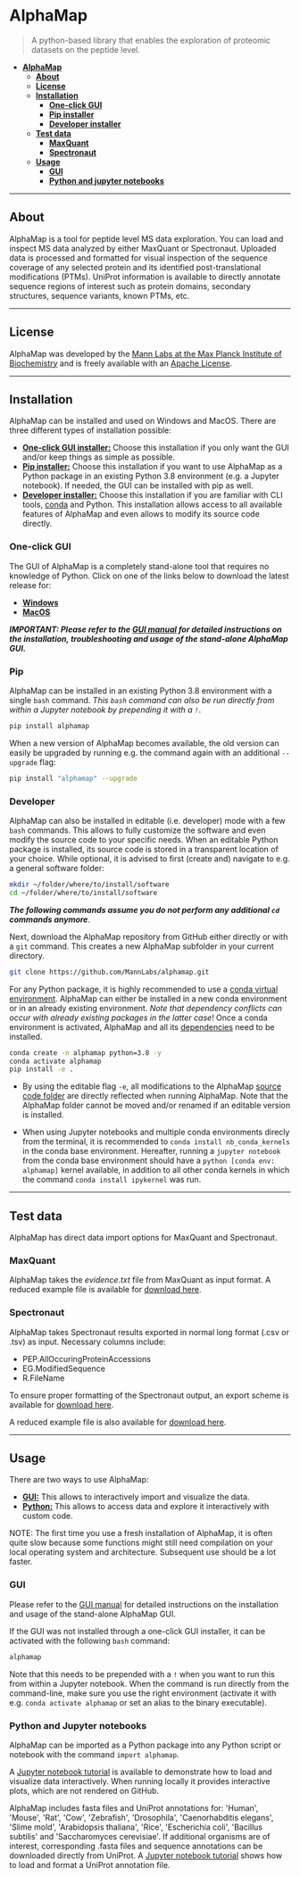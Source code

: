 # AlphaMap
> A python-based library that enables the exploration of proteomic datasets on the peptide level.

* [**AlphaMap**](#alphamap)
  * [**About**](#about)
  * [**License**](#license)
  * [**Installation**](#installation)
     * [**One-click GUI**](#one-click-gui)
     * [**Pip installer**](#pip)
     * [**Developer installer**](#developer)
  * [**Test data**](#test-data)
    * [**MaxQuant**](#maxquant)
    * [**Spectronaut**](#spectronaut)  
  * [**Usage**](#usage)
    * [**GUI**](#gui)
    * [**Python and jupyter notebooks**](#python-and-jupyter-notebooks)

---
## About

AlphaMap is a tool for peptide level MS data exploration. You can load and inspect MS data analyzed by either MaxQuant or Spectronaut. Uploaded data is processed and formatted for visual inspection of the sequence coverage of any selected protein and its identified post-translational modifications (PTMs). UniProt information is available to directly annotate sequence regions of interest such as protein domains, secondary structures, sequence variants, known PTMs, etc.

---
## License

AlphaMap was developed by the [Mann Labs at the Max Planck Institute of Biochemistry](https://www.biochem.mpg.de/mann) and is freely available with an [Apache License](LICENSE.txt).

---
## Installation

AlphaMap can be installed and used on Windows and MacOS.
There are three different types of installation possible:

* [**One-click GUI installer:**](#one-click-gui) Choose this installation if you only want the GUI and/or keep things as simple as possible.
* [**Pip installer:**](#pip) Choose this installation if you want to use AlphaMap as a Python package in an existing Python 3.8 environment (e.g. a Jupyter notebook). If needed, the GUI can be installed with pip as well.
* [**Developer installer:**](#developer) Choose this installation if you are familiar with CLI tools, [conda](https://docs.conda.io/en/latest/) and Python. This installation allows access to all available features of AlphaMap and even allows to modify its source code directly.

### One-click GUI

The GUI of AlphaMap is a completely stand-alone tool that requires no knowledge of Python. Click on one of the links below to download the latest release for:

* [**Windows**](https://github.com/MannLabs/alphamap/releases/latest/download/alphamap_installer_windows.exe)
* [**MacOS**](https://github.com/MannLabs/alphamap/releases/latest/download/alphamap_gui_installer_macos.pkg)

***IMPORTANT: Please refer to the [GUI manual](alphamap/data/alphamap_tutorial.pdf) for detailed instructions on the installation, troubleshooting and usage of the stand-alone AlphaMap GUI.***

### Pip

AlphaMap can be installed in an existing Python 3.8 environment with a single `bash` command. *This `bash` command can also be run directly from within a Jupyter notebook by prepending it with a `!`*.

```bash
pip install alphamap
```

When a new version of AlphaMap becomes available, the old version can easily be upgraded by running e.g. the command again with an additional `--upgrade` flag:

```bash
pip install "alphamap" --upgrade
```

### Developer

AlphaMap can also be installed in editable (i.e. developer) mode with a few `bash` commands. This allows to fully customize the software and even modify the source code to your specific needs. When an editable Python package is installed, its source code is stored in a transparent location of your choice. While optional, it is advised to first (create and) navigate to e.g. a general software folder:

```bash
mkdir ~/folder/where/to/install/software
cd ~/folder/where/to/install/software
```

***The following commands assume you do not perform any additional `cd` commands anymore***.

Next, download the AlphaMap repository from GitHub either directly or with a `git` command. This creates a new AlphaMap subfolder in your current directory.

```bash
git clone https://github.com/MannLabs/alphamap.git
```

For any Python package, it is highly recommended to use a [conda virtual environment](https://docs.conda.io/en/latest/). AlphaMap can either be installed in a new conda environment or in an already existing environment. *Note that dependency conflicts can occur with already existing packages in the latter case*! Once a conda environment is activated, AlphaMap and all its [dependencies](requirements) need to be installed.

```bash
conda create -n alphamap python=3.8 -y
conda activate alphamap
pip install -e .
```

* By using the editable flag `-e`, all modifications to the AlphaMap [source code folder](alphamap) are directly reflected when running AlphaMap. Note that the AlphaMap folder cannot be moved and/or renamed if an editable version is installed.

* When using Jupyter notebooks and multiple conda environments direcly from the terminal, it is recommended to `conda install nb_conda_kernels` in the conda base environment. Hereafter, running a `jupyter notebook` from the conda base environment should have a `python [conda env: alphamap]` kernel available, in addition to all other conda kernels in which the command `conda install ipykernel` was run.

---
## Test data

AlphaMap has direct data import options for MaxQuant and Spectronaut.

### MaxQuant
AlphaMap takes the *evidence.txt* file from MaxQuant as input format. A reduced example file is available for [download here](https://github.com/MannLabs/alphamap/blob/master/testdata/test_maxquant_input.txt).

### Spectronaut
AlphaMap takes Spectronaut results exported in normal long format (.csv or .tsv) as input. Necessary columns include:
* PEP.AllOccuringProteinAccessions
* EG.ModifiedSequence
* R.FileName

To ensure proper formatting of the Spectronaut output, an export scheme is available for [download here](https://github.com/MannLabs/alphamap/blob/master/alphamap/data/spectronaut_export_scheme.rs).

A reduced example file is also available for [download here](https://github.com/MannLabs/alphamap/blob/master/testdata/test_spectronaut_input.csv).


---
## Usage

There are two ways to use AlphaMap:

* [**GUI:**](#gui) This allows to interactively import and visualize the data.
* [**Python:**](#python-and-jupyter-notebooks) This allows to access data and explore it interactively with custom code.

NOTE: The first time you use a fresh installation of AlphaMap, it is often quite slow because some functions might still need compilation on your local operating system and architecture. Subsequent use should be a lot faster.

### GUI

Please refer to the [GUI manual](alphamap/data/alphamap_tutorial.pdf) for detailed instructions on the installation and usage of the stand-alone AlphaMap GUI.

If the GUI was not installed through a one-click GUI installer, it can be activated with the following `bash` command:

```bash
alphamap
```

Note that this needs to be prepended with a `!` when you want to run this from within a Jupyter notebook. When the command is run directly from the command-line, make sure you use the right environment (activate it with e.g. `conda activate alphamap` or set an alias to the binary executable).

### Python and Jupyter notebooks

AlphaMap can be imported as a Python package into any Python script or notebook with the command `import alphamap`.

A [Jupyter notebook tutorial](Workflow.ipynb) is available to demonstrate how to load and visualize data interactively. When running locally it provides interactive plots, which are not rendered on GitHub.

AlphaMap includes fasta files and UniProt annotations for: 'Human', 'Mouse', 'Rat', 'Cow', 'Zebrafish', 'Drosophila', 'Caenorhabditis elegans', 'Slime mold', 'Arabidopsis thaliana', 'Rice', 'Escherichia coli', 'Bacillus subtilis' and 'Saccharomyces cerevisiae'. If additional organisms are of interest, corresponding .fasta files and sequence annotations can be downloaded directly from UniProt. A [Jupyter notebook tutorial](Uniprot_preprocessing.ipynb) shows how to load and format a UniProt annotation file.
